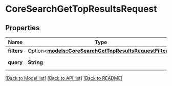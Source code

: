 # CoreSearchGetTopResultsRequest

## Properties

Name | Type | Description | Notes
------------ | ------------- | ------------- | -------------
**filters** | Option<[**models::CoreSearchGetTopResultsRequestFilters**](core_search_get_top_results_request_filters.md)> |  | [optional]
**query** | **String** | the search query | 

[[Back to Model list]](../README.md#documentation-for-models) [[Back to API list]](../README.md#documentation-for-api-endpoints) [[Back to README]](../README.md)


